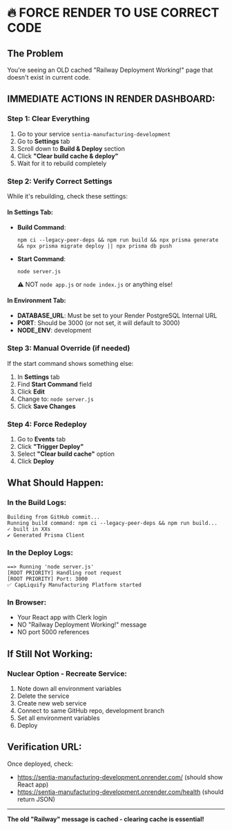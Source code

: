 # 🔥 FORCE RENDER TO USE CORRECT CODE

## The Problem

You're seeing an OLD cached "Railway Deployment Working!" page that doesn't exist in current code.

## IMMEDIATE ACTIONS IN RENDER DASHBOARD:

### Step 1: Clear Everything

1. Go to your service `sentia-manufacturing-development`
2. Go to **Settings** tab
3. Scroll down to **Build & Deploy** section
4. Click **"Clear build cache & deploy"**
5. Wait for it to rebuild completely

### Step 2: Verify Correct Settings

While it's rebuilding, check these settings:

#### In Settings Tab:

- **Build Command**:
  ```
  npm ci --legacy-peer-deps && npm run build && npx prisma generate && npx prisma migrate deploy || npx prisma db push
  ```
- **Start Command**:
  ```
  node server.js
  ```
  ⚠️ NOT `node app.js` or `node index.js` or anything else!

#### In Environment Tab:

- **DATABASE_URL**: Must be set to your Render PostgreSQL Internal URL
- **PORT**: Should be 3000 (or not set, it will default to 3000)
- **NODE_ENV**: development

### Step 3: Manual Override (if needed)

If the start command shows something else:

1. In **Settings** tab
2. Find **Start Command** field
3. Click **Edit**
4. Change to: `node server.js`
5. Click **Save Changes**

### Step 4: Force Redeploy

1. Go to **Events** tab
2. Click **"Trigger Deploy"**
3. Select **"Clear build cache"** option
4. Click **Deploy**

## What Should Happen:

### In the Build Logs:

```
Building from GitHub commit...
Running build command: npm ci --legacy-peer-deps && npm run build...
✓ built in XXs
✔ Generated Prisma Client
```

### In the Deploy Logs:

```
==> Running 'node server.js'
[ROOT PRIORITY] Handling root request
[ROOT PRIORITY] Port: 3000
✅ CapLiquify Manufacturing Platform started
```

### In Browser:

- Your React app with Clerk login
- NO "Railway Deployment Working!" message
- NO port 5000 references

## If Still Not Working:

### Nuclear Option - Recreate Service:

1. Note down all environment variables
2. Delete the service
3. Create new web service
4. Connect to same GitHub repo, development branch
5. Set all environment variables
6. Deploy

## Verification URL:

Once deployed, check:

- https://sentia-manufacturing-development.onrender.com/ (should show React app)
- https://sentia-manufacturing-development.onrender.com/health (should return JSON)

---

**The old "Railway" message is cached - clearing cache is essential!**

